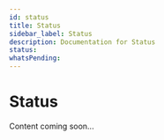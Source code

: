```yaml
---
id: status
title: Status
sidebar_label: Status
description: Documentation for Status
status: 
whatsPending: 
---
```


# Status

Content coming soon...

